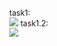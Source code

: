 task1:  
![](https://replit.com/@EgorKopyl/java-0-EgorKopyl#Solution/task1.1.png)
task1.2:  
![](https://replit.com/@EgorKopyl/java-0-EgorKopyl#Solution/task1.2.png)